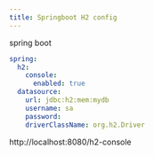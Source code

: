 ```yaml
---
title: Springboot H2 config
---
```




spring boot

```yaml
spring:
  h2:
    console:
      enabled: true
  datasource:
    url: jdbc:h2:mem:mydb
    username: sa
    password:
    driverClassName: org.h2.Driver

```

http://localhost:8080/h2-console